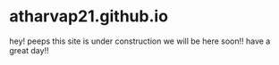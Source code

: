 # atharvap21.github.io
hey! peeps this site is under construction we will be here soon!!
have a great day!!
